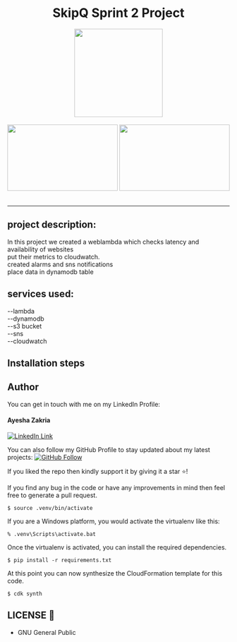 <div align="center">
<h1>SkipQ Sprint 2 Project </h1>
<img src="https://pngset.com/images/aws-lambda-icon-text-symbol-alphabet-number-transparent-png-662520.png" height="200px">
<br>
<br>
</div>
<div align="center">
<img src="https://logowik.com/content/uploads/images/aws-dynamodb5235.jpg" height="150px" width="250px">
<img src="https://static.bossinsights.com/img/integrations/amazonaws_logs.png" height="150px" width="250px">
<br>
<br>
</div>
<hr>




## project description:

In this project we created a weblambda which checks latency and availability of websites <br>
put their metrics to cloudwatch.<br>
created alarms and sns notifications <br>
place data in dynamodb table<br>


## services used:

--lambda<br>
--dynamodb<br>
--s3 bucket<br>
--sns<br>
--cloudwatch<br>

## Installation steps

## Author
You can get in touch with me on my LinkedIn Profile:

#### Ayesha Zakria
[![LinkedIn Link](https://img.shields.io/badge/Connect-Ayesha-zakria-blue.svg?logo=linkedin&longCache=true&style=social&label=Connect
)](https://www.linkedin.com/in/ayesha-zakria)

You can also follow my GitHub Profile to stay updated about my latest projects: [![GitHub Follow](https://img.shields.io/badge/Connect-Ayesha-zakria-blue.svg?logo=Github&longCache=true&style=social&label=Follow)](https://github.com/Ayesha-zakria)

If you liked the repo then kindly support it by giving it a star ⭐!

If you find any bug in the code or have any improvements in mind then feel free to generate a pull request.

```
$ source .venv/bin/activate
```

If you are a Windows platform, you would activate the virtualenv like this:

```
% .venv\Scripts\activate.bat
```

Once the virtualenv is activated, you can install the required dependencies.

```
$ pip install -r requirements.txt
```

At this point you can now synthesize the CloudFormation template for this code.

```
$ cdk synth
```
## LICENSE 🔑
- GNU General Public

